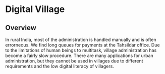 # Digital Village

## Overview
In rural India, most of the administration is handled manually and is often errorneous. We find long queues for payments at the Tahsildar office. Due to the limitations of human beings to multitask, village administration has become a fairly slow procedure. There are many applications for urban administration, but they cannot be used in villages due to different requirements and the low digital literacy of villagers.
